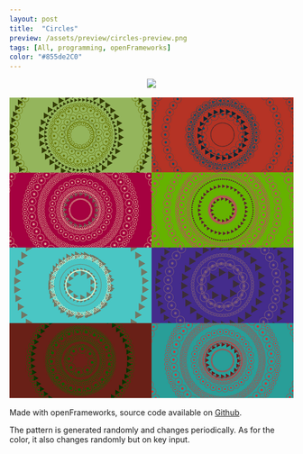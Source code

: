 ```yaml
---
layout: post
title:  "Circles"
preview: /assets/preview/circles-preview.png
tags: [All, programming, openFrameworks]
color: "#855de2C0"
---
```


<p align="center">
  <img src="/assets/of_circular_pattern_800.gif"/>
</p>
<p align="center">
    <img src="/assets/of_patchwork_reduced.jpg"/>
</p>

Made with openFrameworks, source code available on [Github](https://github.com/aklevy/randCircularPattern).

The pattern is generated randomly and changes periodically. As for the color, it also changes randomly but on key input.